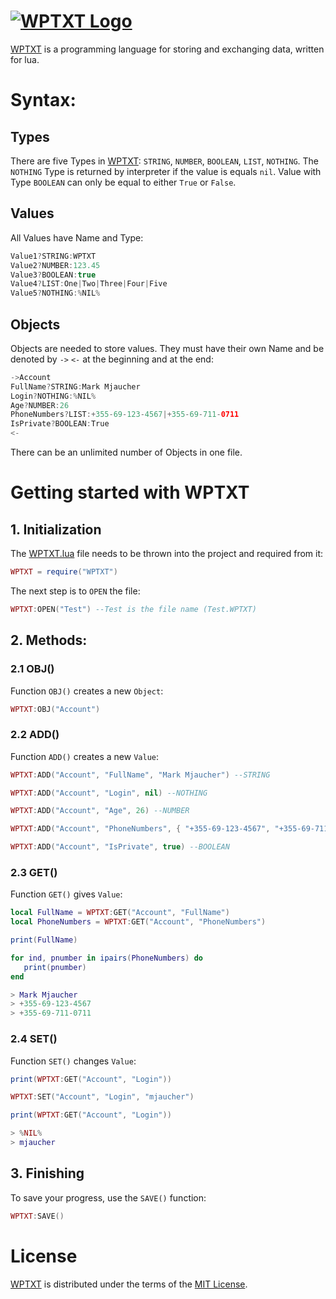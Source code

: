 # [![WPTXT Logo](Logo.png)](https://github.com/WINNERPOV/WPTXT)
[WPTXT](https://github.com/WINNERPOV/WPTXT) is a programming language for storing and exchanging data, written for lua.

# Syntax:

## Types

There are five Types in [WPTXT](https://github.com/WINNERPOV/WPTXT): `STRING`, `NUMBER`, `BOOLEAN`, `LIST`, `NOTHING`. The `NOTHING` Type is returned by interpreter if the value is equals `nil`. Value with Type `BOOLEAN` can only be equal to either `True` or `False`. 

## Values

All Values have Name and Type:

```swift
Value1?STRING:WPTXT
Value2?NUMBER:123.45
Value3?BOOLEAN:true
Value4?LIST:One|Two|Three|Four|Five
Value5?NOTHING:%NIL%
```

## Objects

Objects are needed to store values. They must have their own Name and be denoted by `->` `<-` at the beginning and at the end:

```swift
->Account
FullName?STRING:Mark Mjaucher
Login?NOTHING:%NIL%
Age?NUMBER:26
PhoneNumbers?LIST:+355-69-123-4567|+355-69-711-0711
IsPrivate?BOOLEAN:True
<-
```

There can be an unlimited number of Objects in one file.

# Getting started with WPTXT

## 1. Initialization

The [WPTXT.lua](https://github.com/WINNERPOV/WPTXT/blob/main/WPTXT.lua) file needs to be thrown into the project and required from it:

```lua
WPTXT = require("WPTXT")
```

The next step is to `OPEN` the file:

```lua
WPTXT:OPEN("Test") --Test is the file name (Test.WPTXT)
```

## 2. Methods:

### 2.1 OBJ()

Function `OBJ()` сreates a new `Object`:

```lua
WPTXT:OBJ("Account")
```

### 2.2 ADD()

Function `ADD()` сreates a new `Value`:

```lua
WPTXT:ADD("Account", "FullName", "Mark Mjaucher") --STRING

WPTXT:ADD("Account", "Login", nil) --NOTHING

WPTXT:ADD("Account", "Age", 26) --NUMBER

WPTXT:ADD("Account", "PhoneNumbers", { "+355-69-123-4567", "+355-69-711-0711" }) --LIST

WPTXT:ADD("Account", "IsPrivate", true) --BOOLEAN
```

### 2.3 GET()

Function `GET()` gives `Value`:

```lua
local FullName = WPTXT:GET("Account", "FullName")
local PhoneNumbers = WPTXT:GET("Account", "PhoneNumbers")

print(FullName)

for ind, pnumber in ipairs(PhoneNumbers) do
   print(pnumber)
end

> Mark Mjaucher
> +355-69-123-4567
> +355-69-711-0711
```

### 2.4 SET()

Function `SET()` changes `Value`:

```lua
print(WPTXT:GET("Account", "Login"))

WPTXT:SET("Account", "Login", "mjaucher")

print(WPTXT:GET("Account", "Login"))

> %NIL%
> mjaucher
```

## 3. Finishing

To save your progress, use the `SAVE()` function:

```lua
WPTXT:SAVE()
```

# License

[WPTXT](https://github.com/WINNERPOV/WPTXT) is distributed under the terms of the [MIT License](https://github.com/WINNERPOV/WPTXT/blob/main/LICENSE).
